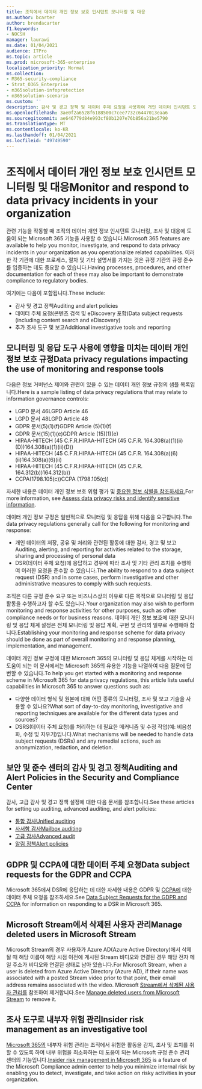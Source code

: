 ```yaml
---
title: 조직에서 데이터 개인 정보 보호 인시던트 모니터링 및 대응
ms.author: bcarter
author: brendacarter
f1.keywords:
- NOCSH
manager: laurawi
ms.date: 01/04/2021
audience: ITPro
ms.topic: article
ms.prod: microsoft-365-enterprise
localization_priority: Normal
ms.collection:
- M365-security-compliance
- Strat_O365_Enterprise
- m365solution-infoprotection
- m365solution-scenario
ms.custom: ''
description: 감사 및 경고 정책 및 데이터 주체 요청을 사용하여 개인 데이터 인시던트 모니터링 및 대응
ms.openlocfilehash: 3ae0f2a6528f6188500c7cee7732c6447013eaa6
ms.sourcegitcommit: ae646779d84e993cf80b1207e76b856a21be5790
ms.translationtype: MT
ms.contentlocale: ko-KR
ms.lasthandoff: 01/04/2021
ms.locfileid: "49749590"
---
```

# <a name="monitor-and-respond-to-data-privacy-incidents-in-your-organization"></a><span data-ttu-id="d801f-103">조직에서 데이터 개인 정보 보호 인시던트 모니터링 및 대응</span><span class="sxs-lookup"><span data-stu-id="d801f-103">Monitor and respond to data privacy incidents in your organization</span></span>

<span data-ttu-id="d801f-104">관련 기능을 작동할 때 조직의 데이터 개인 정보 인시던트 모니터링, 조사 및 대응에 도움이 되는 Microsoft 365 기능을 사용할 수 있습니다.</span><span class="sxs-lookup"><span data-stu-id="d801f-104">Microsoft 365 features are available to help you monitor, investigate, and respond to data privacy incidents in your organization as you operationalize related capabilities.</span></span> <span data-ttu-id="d801f-105">이러한 각 기관에 대한 프로세스, 절차 및 기타 설명서를 가지는 것은 규정 기관의 규정 준수를 입증하는 데도 중요할 수 있습니다.</span><span class="sxs-lookup"><span data-stu-id="d801f-105">Having processes, procedures, and other documentation for each of these may also be important to demonstrate compliance to regulatory bodies.</span></span>

<span data-ttu-id="d801f-106">여기에는 다음이 포함됩니다.</span><span class="sxs-lookup"><span data-stu-id="d801f-106">These include:</span></span> 

- <span data-ttu-id="d801f-107">감사 및 경고 정책</span><span class="sxs-lookup"><span data-stu-id="d801f-107">Auditing and alert policies</span></span>
- <span data-ttu-id="d801f-108">데이터 주체 요청(콘텐츠 검색 및 eDiscovery 포함)</span><span class="sxs-lookup"><span data-stu-id="d801f-108">Data subject requests (including content search and eDiscovery)</span></span>
- <span data-ttu-id="d801f-109">추가 조사 도구 및 보고</span><span class="sxs-lookup"><span data-stu-id="d801f-109">Additional investigative tools and reporting</span></span>

## <a name="data-privacy-regulations-impacting-the-use-of-monitoring-and-response-tools"></a><span data-ttu-id="d801f-110">모니터링 및 응답 도구 사용에 영향을 미치는 데이터 개인 정보 보호 규정</span><span class="sxs-lookup"><span data-stu-id="d801f-110">Data privacy regulations impacting the use of monitoring and response tools</span></span>

<span data-ttu-id="d801f-111">다음은 정보 거버넌스 제어와 관련이 있을 수 있는 데이터 개인 정보 규정의 샘플 목록입니다.</span><span class="sxs-lookup"><span data-stu-id="d801f-111">Here is a sample listing of data privacy regulations that may relate to information governance controls:</span></span>

- <span data-ttu-id="d801f-112">LGPD 문서 46</span><span class="sxs-lookup"><span data-stu-id="d801f-112">LGPD Article 46</span></span>
- <span data-ttu-id="d801f-113">LGPD 문서 48</span><span class="sxs-lookup"><span data-stu-id="d801f-113">LGPD Article 48</span></span>
- <span data-ttu-id="d801f-114">GDPR 문서(5)(1)(f)</span><span class="sxs-lookup"><span data-stu-id="d801f-114">GDPR Article (5)(1)(f)</span></span>
- <span data-ttu-id="d801f-115">GDPR 문서(15)(1)(e)</span><span class="sxs-lookup"><span data-stu-id="d801f-115">GDPR Article (15)(1)(e)</span></span>
- <span data-ttu-id="d801f-116">HIPAA-HITECH (45 C.F.R.</span><span class="sxs-lookup"><span data-stu-id="d801f-116">HIPAA-HITECH (45 C.F.R.</span></span> <span data-ttu-id="d801f-117">164.308(a)(1)(ii)(D))</span><span class="sxs-lookup"><span data-stu-id="d801f-117">164.308(a)(1)(ii)(D))</span></span>
- <span data-ttu-id="d801f-118">HIPAA-HITECH (45 C.F.R.</span><span class="sxs-lookup"><span data-stu-id="d801f-118">HIPAA-HITECH (45 C.F.R.</span></span> <span data-ttu-id="d801f-119">164.308(a)(6)(ii)</span><span class="sxs-lookup"><span data-stu-id="d801f-119">164.308(a)(6)(ii)</span></span>
- <span data-ttu-id="d801f-120">HIPAA-HITECH (45 C.F.R.</span><span class="sxs-lookup"><span data-stu-id="d801f-120">HIPAA-HITECH (45 C.F.R.</span></span> <span data-ttu-id="d801f-121">164.312(b))</span><span class="sxs-lookup"><span data-stu-id="d801f-121">164.312(b))</span></span>
- <span data-ttu-id="d801f-122">CCPA(1798.105(c))</span><span class="sxs-lookup"><span data-stu-id="d801f-122">CCPA (1798.105(c))</span></span>

<span data-ttu-id="d801f-123">자세한 내용은 데이터 개인 정보 보호 위험 평가 및 [중요한 정보 식별을 참조하세요.](information-protection-deploy-assess.md)</span><span class="sxs-lookup"><span data-stu-id="d801f-123">For more information, see [Assess data privacy risks and identify sensitive information](information-protection-deploy-assess.md).</span></span>

<span data-ttu-id="d801f-124">데이터 개인 정보 규정은 일반적으로 모니터링 및 응답을 위해 다음을 요구합니다.</span><span class="sxs-lookup"><span data-stu-id="d801f-124">The data privacy regulations generally call for the following for monitoring and response:</span></span>

- <span data-ttu-id="d801f-125">개인 데이터의 저장, 공유 및 처리와 관련된 활동에 대한 감사, 경고 및 보고</span><span class="sxs-lookup"><span data-stu-id="d801f-125">Auditing, alerting, and reporting for activities related to the storage, sharing and processing of personal data</span></span>
- <span data-ttu-id="d801f-126">DSR(데이터 주체 요청)에 응답하고 경우에 따라 조사 및 기타 관리 조치를 수행하여 이러한 요청을 준수할 수 있습니다.</span><span class="sxs-lookup"><span data-stu-id="d801f-126">The ability to respond to a data subject request (DSR) and in some cases, perform investigative and other administrative measures to comply with such requests.</span></span>

<span data-ttu-id="d801f-127">조직은 다른 규정 준수 요구 또는 비즈니스상의 이유로 다른 목적으로 모니터링 및 응답 활동을 수행하고자 할 수도 있습니다.</span><span class="sxs-lookup"><span data-stu-id="d801f-127">Your organization may also wish to perform monitoring and response activities for other purposes, such as other compliance needs or for business reasons.</span></span> <span data-ttu-id="d801f-128">데이터 개인 정보 보호에 대한 모니터링 및 응답 체계 설정은 전체 모니터링 및 응답 계획, 구현 및 관리의 일부로 수행해야 합니다.</span><span class="sxs-lookup"><span data-stu-id="d801f-128">Establishing your monitoring and response scheme for data privacy should be done as part of overall monitoring and response planning, implementation, and management.</span></span>

<span data-ttu-id="d801f-129">데이터 개인 정보 규정에 대한 Microsoft 365의 모니터링 및 응답 체계를 시작하는 데 도움이 되는 이 문서에서는 Microsoft 365의 유용한 기능을 나열하여 다음 질문에 답변할 수 있습니다.</span><span class="sxs-lookup"><span data-stu-id="d801f-129">To help you get started with a monitoring and response scheme in Microsoft 365 for data privacy regulations, this article lists useful capabilities in Microsoft 365 to answer questions such as:</span></span> 

- <span data-ttu-id="d801f-130">다양한 데이터 형식 및 원본에 대해 어떤 종류의 모니터링, 조사 및 보고 기술을 사용할 수 있나요?</span><span class="sxs-lookup"><span data-stu-id="d801f-130">What sort of day-to-day monitoring, investigative and reporting techniques are available for the different data types and sources?</span></span>
- <span data-ttu-id="d801f-131">DSRS(데이터 주체 요청)를 처리하는 데 필요한 메커니즘 및 수정 작업(예: 비음성화, 수정 및 지우기)입니다.</span><span class="sxs-lookup"><span data-stu-id="d801f-131">What mechanisms will be needed to handle data subject requests (DSRs) and any remedial actions, such as anonymization, redaction, and deletion.</span></span>

## <a name="auditing-and-alert-policies-in-the-security-and-compliance-center"></a><span data-ttu-id="d801f-132">보안 및 준수 센터의 감사 및 경고 정책</span><span class="sxs-lookup"><span data-stu-id="d801f-132">Auditing and Alert Policies in the Security and Compliance Center</span></span>

<span data-ttu-id="d801f-133">감사, 고급 감사 및 경고 정책 설정에 대한 다음 문서를 참조합니다.</span><span class="sxs-lookup"><span data-stu-id="d801f-133">See these articles for setting up auditing, advanced auditing, and alert policies:</span></span>

- [<span data-ttu-id="d801f-134">통합 감사</span><span class="sxs-lookup"><span data-stu-id="d801f-134">Unified auditing</span></span>](../compliance/search-the-audit-log-in-security-and-compliance.md)
- [<span data-ttu-id="d801f-135">사서함 감사</span><span class="sxs-lookup"><span data-stu-id="d801f-135">Mailbox auditing</span></span>](../compliance/enable-mailbox-auditing.md)
- [<span data-ttu-id="d801f-136">고급 감사</span><span class="sxs-lookup"><span data-stu-id="d801f-136">Advanced audit</span></span>](../compliance/advanced-audit.md)
- [<span data-ttu-id="d801f-137">알림 정책</span><span class="sxs-lookup"><span data-stu-id="d801f-137">Alert policies</span></span>](../compliance/alert-policies.md)

## <a name="data-subject-requests-for-the-gdpr-and-ccpa"></a><span data-ttu-id="d801f-138">GDPR 및 CCPA에 대한 데이터 주체 요청</span><span class="sxs-lookup"><span data-stu-id="d801f-138">Data subject requests for the GDPR and CCPA</span></span>

<span data-ttu-id="d801f-139">Microsoft 365에서 DSR에 응답하는 데 대한 자세한 내용은 GDPR 및 [CCPA에](../compliance/gdpr-dsr-office365.md) 대한 데이터 주체 요청을 참조하세요.</span><span class="sxs-lookup"><span data-stu-id="d801f-139">See [Data Subject Requests for the GDPR and CCPA](../compliance/gdpr-dsr-office365.md) for information on responding to a DSR in Microsoft 365.</span></span>

## <a name="manage-deleted-users-in-microsoft-stream"></a><span data-ttu-id="d801f-140">Microsoft Stream에서 삭제된 사용자 관리</span><span class="sxs-lookup"><span data-stu-id="d801f-140">Manage deleted users in Microsoft Stream</span></span>

<span data-ttu-id="d801f-141">Microsoft Stream의 경우 사용자가 Azure AD(Azure Active Directory)에서 삭제될 때 해당 이름이 해당 시점 이전에 게시된 Stream 비디오와 연결된 경우 해당 전자 메일 주소가 비디오와 연결된 상태로 남아 있습니다.</span><span class="sxs-lookup"><span data-stu-id="d801f-141">For Microsoft Stream, when a user is deleted from Azure Active Directory (Azure AD), if their name was associated with a posted Stream video prior to that point, their email address remains associated with the video.</span></span> <span data-ttu-id="d801f-142">Microsoft [Stream에서 삭제된 사용자 관리를](https://docs.microsoft.com/stream/managing-deleted-users) 참조하여 제거합니다.</span><span class="sxs-lookup"><span data-stu-id="d801f-142">See [Manage deleted users from Microsoft Stream](https://docs.microsoft.com/stream/managing-deleted-users) to remove it.</span></span>

## <a name="insider-risk-management-as-an-investigative-tool"></a><span data-ttu-id="d801f-143">조사 도구로 내부자 위험 관리</span><span class="sxs-lookup"><span data-stu-id="d801f-143">Insider risk management as an investigative tool</span></span>

<span data-ttu-id="d801f-144">[Microsoft 365의](../compliance/insider-risk-management.md) 내부자 위험 관리는 조직에서 위험한 활동을 감지, 조사 및 조치를 취할 수 있도록 하여 내부 위험을 최소화하는 데 도움이 되는 Microsoft 규정 준수 관리 센터의 기능입니다.</span><span class="sxs-lookup"><span data-stu-id="d801f-144">[Insider risk management in Microsoft 365](../compliance/insider-risk-management.md) is a feature of the Microsoft Compliance admin center to help you minimize internal risk by enabling you to detect, investigate, and take action on risky activities in your organization.</span></span>

